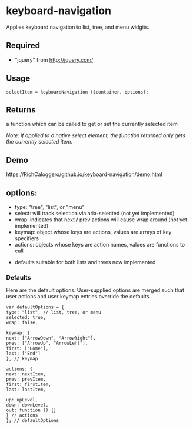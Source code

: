 # keyboard-navigation

Applies keyboard navigation to list, tree, and menu widgits.

## Required
- "jquery" from http://jquery.com/

## Usage

```
selectItem = keyboardNavigation ($container, options);
```

## Returns

a function which can be called to get or set the currently selected item

_Note: if applied to a native select element, the function returned only gets the currently selected item_. 

## Demo
https://RichCaloggero/github.io/keyboard-navigation/demo.html

## options:
- type: "tree", "list", or "menu"
- select: will track selection via aria-selected (not yet implemented)
- wrap: indicates that next / prev actions will cause wrap around (not yet implemented)
- keymap: object whose keys are actions, values are arrays of key specifiers
- actions: objects whose keys are action names, values are functions to call
+ defaults suitable for both lists and trees now implemented

### Defaults

Here are the default options. User-supplied options are merged such that user actions and user keymap entries override the defaults.

```
var defaultOptions = {
type: "list", // list, tree, or menu
selected: true,
wrap: false,

keymap: {
next: ["ArrowDown", "ArrowRight"],
prev: ["ArrowUp", "ArrowLeft"],
first: ["Home"],
last: ["End"]
}, // keymap

actions: {
next: nextItem,
prev: prevItem,
first: firstItem,
last: lastItem,

up: upLevel,
down: downLevel,
out: function () {}
} // actions
}; // defaultOptions
```

